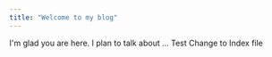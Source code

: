 ```yaml
---
title: "Welcome to my blog"
---
```


I'm glad you are here. I plan to talk about ...
Test Change to Index file
